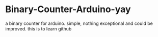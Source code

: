 # Binary-Counter-Arduino-yay
a binary counter for arduino. simple, nothing exceptional and could be improved. this is to learn github
